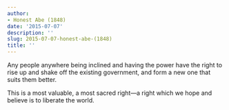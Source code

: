 ```yaml
---
author:
- Honest Abe (1848)
date: '2015-07-07'
description: ''
slug: 2015-07-07-honest-abe-(1848)
title: ''
---
```

Any people anywhere being inclined and having the power have the right to rise up and shake off the existing government, and form a new one that suits them better. 

This is a most valuable, a most sacred right—a right which we hope and believe is to liberate the world.



